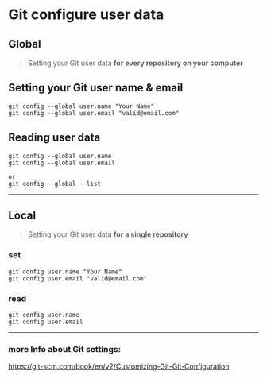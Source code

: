 # Git configure user data

## Global
>Setting your Git user data **for every repository on your computer**

## Setting your Git user name & email

```
git config --global user.name "Your Name"
git config --global user.email "valid@email.com"
```

## Reading user data

```
git config --global user.name
git config --global user.email

or 
git config --global --list
```

---

## Local

> Setting your Git user data **for a single repository**

### set
```
git config user.name "Your Name"
git config user.email "valid@email.com"
```

### read
```
git config user.name 
git config user.email
```
---

### more Info about Git settings:

https://git-scm.com/book/en/v2/Customizing-Git-Git-Configuration
